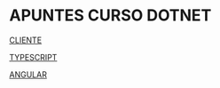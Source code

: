 # APUNTES CURSO DOTNET
[CLIENTE](./docs/01_CLIENTE.md)

[TYPESCRIPT](./docs/10_TYPESCRIPT.md)

[ANGULAR](./docs/11_ANGULAR.md)

